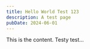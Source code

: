```yaml
---
title: Hello World Test 123
description: A test page
pubDate: 2024-06-01
---
```

This is the content. Testy test...
